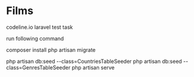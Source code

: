 # Films
codeline.io laravel test task

run following command

composer install
php artisan migrate

php artisan db:seed --class=CountriesTableSeeder
php artisan db:seed --class=GenresTableSeeder
php artisan serve
